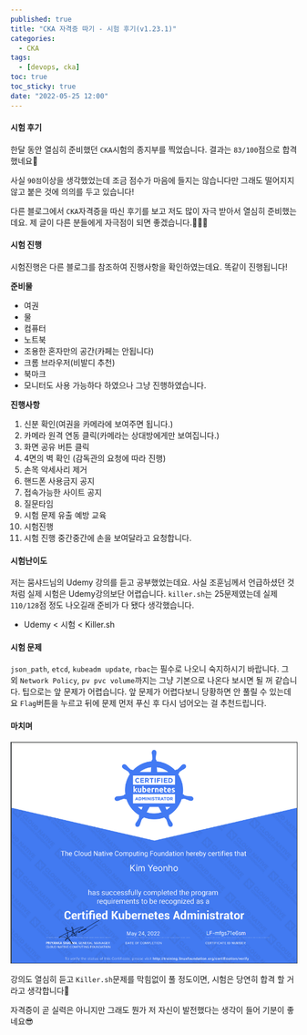 ```yaml
---
published: true
title: "CKA 자격증 따기 - 시험 후기(v1.23.1)"
categories:
  - CKA
tags:
  - [devops, cka]
toc: true
toc_sticky: true
date: "2022-05-25 12:00"
---
```


#### 시험 후기

한달 동안 열심히 준비했던 `CKA`시험의 종지부를 찍었습니다. 결과는 `83/100`점으로 합격했네요🙂

사실 `90점`이상을 생각했었는데 조금 점수가 마음에 들지는 않습니다만 그래도 떨어지지 않고 붙은 것에 의의를 두고 있습니다!

다른 블로그에서 `CKA`자격증을 따신 후기를 보고 저도 많이 자극 받아서 열심히 준비했는데요. 제 글이 다른 분들에게 자극점이 되면 좋겠습니다.🙌🙌🙌

#### 시험 진행

시험진행은 다른 블로그를 참조하여 진행사항을 확인하였는데요. 똑같이 진행됩니다!

**준비물**

* 여권
* 물
* 컴퓨터
* 노트북
* 조용한 혼자만의 공간(카페는 안됩니다)
* 크롬 브라우저(비발디 추천)
* 북마크
* 모니터도 사용 가능하다 하였으나 그냥 진행하였습니다.

**진행사항**

1. 신분 확인(여권을 카메라에 보여주면 됩니다.)
2. 카메라 원격 연동 클릭(카메라는 상대방에게만 보여집니다.)
3. 화면 공유 버튼 클릭
4. 4면의 벽 확인 (감독관의 요청에 따라 진행)
5. 손목 악세사리 제거
6. 핸드폰 사용금지 공지
7. 접속가능한 사이트 공지
8. 질문타임
9. 시험 문제 유출 예방 교육
10. 시험진행
11. 시험 진행 중간중간에 손을 보여달라고 요청합니다.

#### 시험난이도

저는 뭄샤드님의 Udemy 강의를 듣고 공부했었는데요. 사실 조훈님께서 언급하셨던 것처럼 실제 시험은 Udemy강의보단 어렵습니다. `killer.sh`는 25문제였는데 실제 `110/128`점 정도 나오길래 준비가 다 됐다 생각했습니다.

* Udemy < 시험 < Killer.sh

#### 시험 문제

`json_path`, `etcd`, `kubeadm update`, `rbac`는 필수로 나오니 숙지하시기 바랍니다.  그 외 `Network Policy`, `pv pvc volume`까지는 그냥 기본으로 나온다 보시면 될 꺼 같습니다. 팁으로는 앞 문제가 어렵습니다. 앞 문제가 어렵다보니 당황하면 안 풀릴 수 있는데요 `Flag`버튼을 누르고 뒤에 문제 먼저 푸신 후 다시 넘어오는 걸 추천드립니다.

#### 마치며

![image-20220525101106581](../../assets/images/posts/2022-05-25-post-install-cka25/image-20220525101106581.png)

강의도 열심히 듣고 `Killer.sh`문제를 막힘없이 풀 정도이면, 시험은 당연히 합격 할 거라고 생각합니다🙂

자격증이 곧 실력은 아니지만 그래도 뭔가 저 자신이 발전했다는 생각이 들어 기분이 좋네요😎
